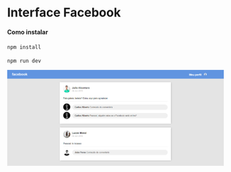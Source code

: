 # Interface Facebook

#### Como instalar

```
npm install

npm run dev
```

![alt text](https://raw.githubusercontent.com/lucasmassi/facebook-front/master/public/resultImages/result.PNG)